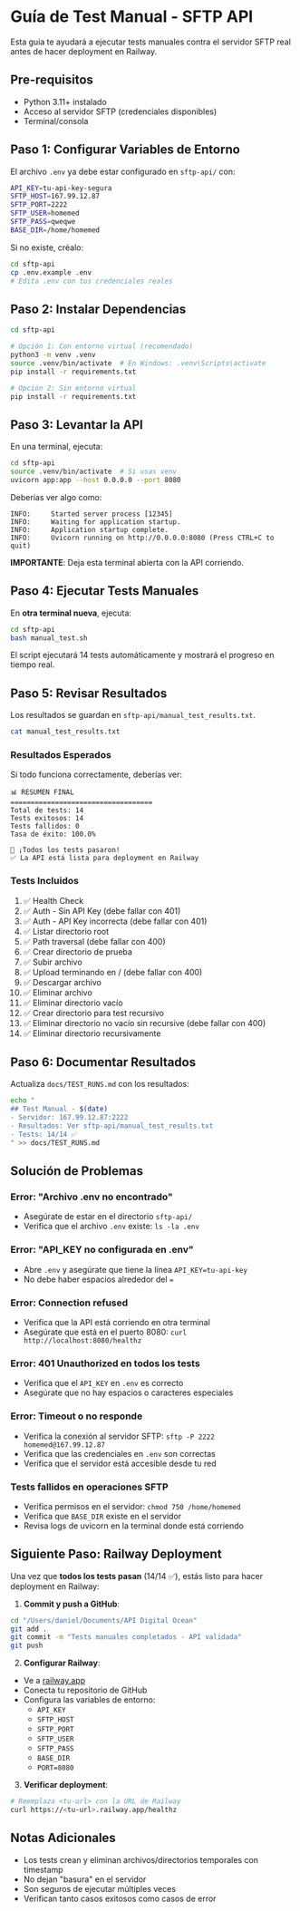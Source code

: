 # Guía de Test Manual - SFTP API

Esta guía te ayudará a ejecutar tests manuales contra el servidor SFTP real antes de hacer deployment en Railway.

## Pre-requisitos

- Python 3.11+ instalado
- Acceso al servidor SFTP (credenciales disponibles)
- Terminal/consola

## Paso 1: Configurar Variables de Entorno

El archivo `.env` ya debe estar configurado en `sftp-api/` con:

```bash
API_KEY=tu-api-key-segura
SFTP_HOST=167.99.12.87
SFTP_PORT=2222
SFTP_USER=homemed
SFTP_PASS=qweqwe
BASE_DIR=/home/homemed
```

Si no existe, créalo:
```bash
cd sftp-api
cp .env.example .env
# Edita .env con tus credenciales reales
```

## Paso 2: Instalar Dependencias

```bash
cd sftp-api

# Opción 1: Con entorno virtual (recomendado)
python3 -m venv .venv
source .venv/bin/activate  # En Windows: .venv\Scripts\activate
pip install -r requirements.txt

# Opción 2: Sin entorno virtual
pip install -r requirements.txt
```

## Paso 3: Levantar la API

En una terminal, ejecuta:

```bash
cd sftp-api
source .venv/bin/activate  # Si usas venv
uvicorn app:app --host 0.0.0.0 --port 8080
```

Deberías ver algo como:
```
INFO:     Started server process [12345]
INFO:     Waiting for application startup.
INFO:     Application startup complete.
INFO:     Uvicorn running on http://0.0.0.0:8080 (Press CTRL+C to quit)
```

**IMPORTANTE**: Deja esta terminal abierta con la API corriendo.

## Paso 4: Ejecutar Tests Manuales

En **otra terminal nueva**, ejecuta:

```bash
cd sftp-api
bash manual_test.sh
```

El script ejecutará 14 tests automáticamente y mostrará el progreso en tiempo real.

## Paso 5: Revisar Resultados

Los resultados se guardan en `sftp-api/manual_test_results.txt`.

```bash
cat manual_test_results.txt
```

### Resultados Esperados

Si todo funciona correctamente, deberías ver:

```
📊 RESUMEN FINAL
===================================
Total de tests: 14
Tests exitosos: 14
Tests fallidos: 0
Tasa de éxito: 100.0%

🎉 ¡Todos los tests pasaron!
✅ La API está lista para deployment en Railway
```

### Tests Incluidos

1. ✅ Health Check
2. ✅ Auth - Sin API Key (debe fallar con 401)
3. ✅ Auth - API Key incorrecta (debe fallar con 401)
4. ✅ Listar directorio root
5. ✅ Path traversal (debe fallar con 400)
6. ✅ Crear directorio de prueba
7. ✅ Subir archivo
8. ✅ Upload terminando en / (debe fallar con 400)
9. ✅ Descargar archivo
10. ✅ Eliminar archivo
11. ✅ Eliminar directorio vacío
12. ✅ Crear directorio para test recursivo
13. ✅ Eliminar directorio no vacío sin recursive (debe fallar con 400)
14. ✅ Eliminar directorio recursivamente

## Paso 6: Documentar Resultados

Actualiza `docs/TEST_RUNS.md` con los resultados:

```bash
echo "
## Test Manual - $(date)
- Servidor: 167.99.12.87:2222
- Resultados: Ver sftp-api/manual_test_results.txt
- Tests: 14/14 ✅
" >> docs/TEST_RUNS.md
```

## Solución de Problemas

### Error: "Archivo .env no encontrado"
- Asegúrate de estar en el directorio `sftp-api/`
- Verifica que el archivo `.env` existe: `ls -la .env`

### Error: "API_KEY no configurada en .env"
- Abre `.env` y asegúrate que tiene la línea `API_KEY=tu-api-key`
- No debe haber espacios alrededor del `=`

### Error: Connection refused
- Verifica que la API está corriendo en otra terminal
- Asegúrate que está en el puerto 8080: `curl http://localhost:8080/healthz`

### Error: 401 Unauthorized en todos los tests
- Verifica que el `API_KEY` en `.env` es correcto
- Asegúrate que no hay espacios o caracteres especiales

### Error: Timeout o no responde
- Verifica la conexión al servidor SFTP: `sftp -P 2222 homemed@167.99.12.87`
- Verifica que las credenciales en `.env` son correctas
- Verifica que el servidor está accesible desde tu red

### Tests fallidos en operaciones SFTP
- Verifica permisos en el servidor: `chmod 750 /home/homemed`
- Verifica que `BASE_DIR` existe en el servidor
- Revisa logs de uvicorn en la terminal donde está corriendo

## Siguiente Paso: Railway Deployment

Una vez que **todos los tests pasan** (14/14 ✅), estás listo para hacer deployment en Railway:

1. **Commit y push a GitHub**:
```bash
cd "/Users/daniel/Documents/API Digital Ocean"
git add .
git commit -m "Tests manuales completados - API validada"
git push
```

2. **Configurar Railway**:
- Ve a [railway.app](https://railway.app)
- Conecta tu repositorio de GitHub
- Configura las variables de entorno:
  - `API_KEY`
  - `SFTP_HOST`
  - `SFTP_PORT`
  - `SFTP_USER`
  - `SFTP_PASS`
  - `BASE_DIR`
  - `PORT=8080`

3. **Verificar deployment**:
```bash
# Reemplaza <tu-url> con la URL de Railway
curl https://<tu-url>.railway.app/healthz
```

## Notas Adicionales

- Los tests crean y eliminan archivos/directorios temporales con timestamp
- No dejan "basura" en el servidor
- Son seguros de ejecutar múltiples veces
- Verifican tanto casos exitosos como casos de error
